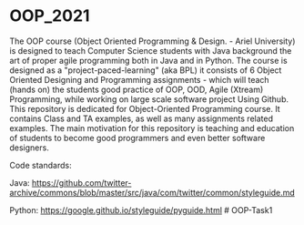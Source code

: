 # OOP_2021
The OOP course (Object Oriented Programming & Design. - Ariel University) is designed to teach Computer Science students with Java background the art of proper agile programming both in Java and in Python. The course is designed as a "project-paced-learning" (aka BPL) it consists of 6 Object Oriented Designing and Programming assignments - which will teach (hands on) the students good practice of OOP, OOD, Agile (Xtream) Programming, while working on large scale software project Using Github.
This repository is dedicated for Object-Oriented Programming course. It contains Class and TA examples, as well as many assignments related examples. The main motivation for this repository is teaching and education of students to become good programmers and even better software designers.

Code standards: 

Java: https://github.com/twitter-archive/commons/blob/master/src/java/com/twitter/common/styleguide.md

Python: https://google.github.io/styleguide/pyguide.html
#   O O P - T a s k 1  
 
